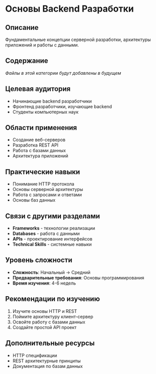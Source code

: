 # Основы Backend Разработки

## Описание
Фундаментальные концепции серверной разработки, архитектуры приложений и работы с данными.

## Содержание
*Файлы в этой категории будут добавлены в будущем*

## Целевая аудитория
- Начинающие backend разработчики
- Фронтенд разработчики, изучающие backend
- Студенты компьютерных наук

## Области применения
- Создание веб-серверов
- Разработка REST API
- Работа с базами данных
- Архитектура приложений

## Практические навыки
- Понимание HTTP протокола
- Основы серверной архитектуры
- Работа с запросами и ответами
- Основы баз данных

## Связи с другими разделами
- **Frameworks** - технологии реализации
- **Databases** - работа с данными
- **APIs** - проектирование интерфейсов
- **Technical Skills** - системные навыки

## Уровень сложности
- **Сложность**: Начальный → Средний
- **Предварительные требования**: Основы программирования
- **Время изучения**: 4-6 недель

## Рекомендации по изучению
1. Изучите основы HTTP и REST
2. Поймите архитектуру клиент-сервер
3. Освойте работу с базами данных
4. Создайте простой API проект

## Дополнительные ресурсы
- HTTP спецификации
- REST архитектурные принципы
- Документация по базам данных 